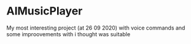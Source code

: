 # AIMusicPlayer
 My most interesting project (at 26 09 2020) with voice commands and some improovements with i thought was suitable
